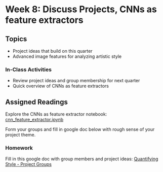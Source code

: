 # Week 8: Discuss Projects, CNNs as feature extractors

## Topics

* Project ideas that build on this quarter
* Advanced image features for analyzing artistic style

### In-Class Activities

* Review project ideas and group membership for next quarter
* Quick overview of CNNs as feature extractors

## Assigned Readings

Explore the CNNs as feature extractor notebook: [cnn_feature_extractor.ipynb](/notebooks/cnn_feature_extractor.ipynb)

Form your groups and fill in google doc below with rough sense of your project theme.

### Homework

Fill in this google doc with group members and project ideas: [Quantifying Style - Project Groups](https://docs.google.com/document/d/18bA3EgYYvvWSwJ-Gb_ZGPogUeapOxyq0qWQstSRscGw/edit?usp=sharing)
